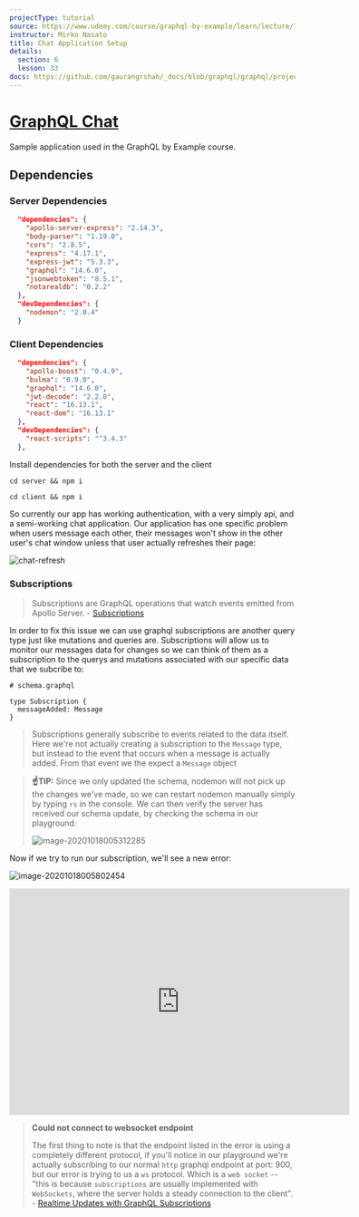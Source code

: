 ```yaml
---
projectType: tutorial
source: https://www.udemy.com/course/graphql-by-example/learn/lecture/16580146#overview
instructor: Mirko Nasato
title: Chat Application Setup
details:
  section: 6
  lesson: 33
docs: https://github.com/gaurangrshah/_docs/blob/graphql/graphql/projects/udemy/graphql-job-board/setup.md
---
```




# [GraphQL Chat](https://github.com/uptoskill/graphql-chat)

[source]: (https://github.com/uptoskill/graphql-chat)	"GraphQL Job Board Repo"



Sample application used in the GraphQL by Example course.



## Dependencies



### Server Dependencies

```json
  "dependencies": {
    "apollo-server-express": "2.14.3",
    "body-parser": "1.19.0",
    "cors": "2.8.5",
    "express": "4.17.1",
    "express-jwt": "5.3.3",
    "graphql": "14.6.0",
    "jsonwebtoken": "8.5.1",
    "notarealdb": "0.2.2"
  },
  "devDependencies": {
    "nodemon": "2.0.4"
  }
```



### Client Dependencies

```json
  "dependencies": {
    "apollo-boost": "0.4.9",
    "bulma": "0.9.0",
    "graphql": "14.6.0",
    "jwt-decode": "2.2.0",
    "react": "16.13.1",
    "react-dom": "16.13.1"
  },
  "devDependencies": {
    "react-scripts": "^3.4.3"
  },
```



Install dependencies for both the server and the client

```shell
cd server && npm i
```

```shell
cd client && npm i
```





So currently our app has working authentication, with a very simply api, and a semi-working chat application. Our application has one specific problem when users message each other, their messages won't show in the other user's chat window unless that user actually refreshes their page:

![chat-refresh](https://tva1.sinaimg.cn/large/007S8ZIlly1gjtdyo2fl4g30qx0cunkz.gif)



### Subscriptions

> Subscriptions are GraphQL operations that watch events emitted from Apollo Server.  - [Subscriptions](https://www.apollographql.com/docs/apollo-server/data/subscriptions/)



In order to fix this issue we can use graphql subscriptions are another query type just like mutations and queries are. Subscriptions will allow us to monitor our messages data for changes so we can think of them as a subscription to the querys and mutations associated with our specific data that we subcribe to:

```
# schema.graphql

type Subscription {
  messageAdded: Message
}
```

> Subscriptions generally subscribe to events related to the data itself. Here we're not actually creating a subscription to the `Message` type, but instead to the event that occurs when a message is actually added. From that event we the expect a `Message` object

> **☝️TIP:** Since we only updated the schema, nodemon will not pick up the changes we've made, so we can restart nodemon manually simply by typing `rs` in the console. We can then verify the server has received our schema update, by checking the schema in our playground:
>
> ![image-20201018005312285](https://tva1.sinaimg.cn/large/007S8ZIlly1gjte8vj3khj311q0lrgnp.jpg)



Now if we try to run our subscription, we'll see a new error:

![image-20201018005802454](https://tva1.sinaimg.cn/large/007S8ZIlly1gjtedw4otwj311y0c2abm.jpg)

<iframe width="600" height="400" src="http://localhost:9000/graphql" marginwidth="0" marginheight="0" frameborder="no" scrolling="yes"></iframe> 

> **Could not connect to websocket endpoint**
>
> The first thing to note is that the endpoint listed in the error is using a completely different protocol, if you'll notice in our playground we're actually subscribing to our normal `http` graphql endpoint at port: 900, but our error is trying to us a `ws` protocol. Which is a `web socket`  -- "this is because `subscriptions` are usually implemented with `WebSockets`, where the server holds a steady connection to the client".  - [Realtime Updates with GraphQL Subscriptions](https://www.howtographql.com/react-apollo/8-subscriptions/)



